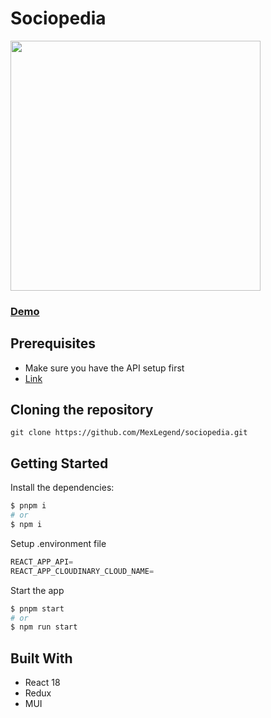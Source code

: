 # Sociopedia

<img src="https://res.cloudinary.com/devmexsoft/image/upload/v1694391270/Projects%20Thumbnails/SocialPedia_Thumbnail_eyreaa.png" height="400px"/>

### [Demo](https://sociopedia-network.vercel.app)

## Prerequisites
- Make sure you have the API setup first
- [Link](https://github.com/MexLegend/sociopedia-api)

## Cloning the repository

```shell
git clone https://github.com/MexLegend/sociopedia.git
```

## Getting Started

Install the dependencies:

```sh
$ pnpm i
# or
$ npm i
```

Setup .environment file

```js
REACT_APP_API=
REACT_APP_CLOUDINARY_CLOUD_NAME=
```

Start the app

```sh
$ pnpm start
# or
$ npm run start
```

## Built With

- React 18
- Redux
- MUI
